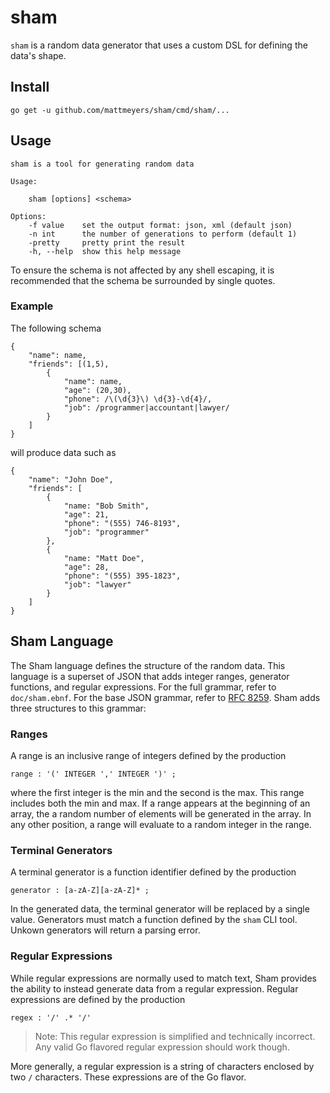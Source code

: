 # sham

`sham` is a random data generator that uses a custom DSL for defining the data's shape. 

## Install

```
go get -u github.com/mattmeyers/sham/cmd/sham/...
```

## Usage

```
sham is a tool for generating random data

Usage:

	sham [options] <schema>

Options:
	-f value	set the output format: json, xml (default json)
	-n int		the number of generations to perform (default 1)		
	-pretty		pretty print the result
	-h, --help	show this help message
```

To ensure the schema is not affected by any shell escaping, it is recommended that the schema be surrounded by single quotes.

### Example

The following schema

```
{
    "name": name,
    "friends": [(1,5),
        {
            "name": name,
            "age": (20,30),
            "phone": /\(\d{3}\) \d{3}-\d{4}/,
            "job": /programmer|accountant|lawyer/
        }
    ]
}
```

will produce data such as

```
{
    "name": "John Doe",
    "friends": [
        {
            "name: "Bob Smith",
            "age": 21,
            "phone": "(555) 746-8193",
            "job": "programmer"
        },
        {
            "name: "Matt Doe",
            "age": 28,
            "phone": "(555) 395-1823",
            "job": "lawyer"
        }
    ]
}
```

## Sham Language

The Sham language defines the structure of the random data. This language is a superset of JSON that adds integer ranges, generator functions, and regular expressions. For the full grammar, refer to `doc/sham.ebnf`. For the base JSON grammar, refer to [RFC 8259](https://tools.ietf.org/html/rfc8259). Sham adds three structures to this grammar:

### Ranges

A range is an inclusive range of integers defined by the production

```ebnf
range : '(' INTEGER ',' INTEGER ')' ;
```

where the first integer is the min and the second is the max. This range includes both the min and max. If a range appears at the beginning of an array, the a random number of elements will be generated in the array. In any other position, a range will evaluate to a random integer in the range.

### Terminal Generators

A terminal generator is a function identifier defined by the production

```ebnf
generator : [a-zA-Z][a-zA-Z]* ;
```

In the generated data, the terminal generator will be replaced by a single value. Generators must match a function defined by the `sham` CLI tool. Unkown generators will return a parsing error.

### Regular Expressions

While regular expressions are normally used to match text, Sham provides the ability to instead generate data from a regular expression. Regular expressions are defined by the production

```ebnf
regex : '/' .* '/'
```

> Note: This regular expression is simplified and technically incorrect. Any valid Go flavored regular expression should work though.

More generally, a regular expression is a string of characters enclosed by two `/` characters. These expressions are of the Go flavor.
